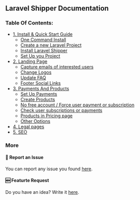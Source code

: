 ## Laravel Shipper Documentation

### Table Of Contents:

- [1. Install & Quick Start Guide](/doc/install.md)
  - [One Command Install](/doc/install.md#1-one-command-install)
  - [Create a new Laravel Project](/doc/install.md#2-create-a-new-laravel-project)
  - [Install Laravel Shipper](/doc/install.md#3-install-laravel-shipper)
  - [Set Up you Project](/doc/install.md#4-set-up-your-project)
- [2. Landing Page](/doc/landing-page.md)
  - [Capture emails of interested users](/doc/landing-page.md#2-capture-emails-of-interested-users)
  - [Change Logos](/doc/landing-page.md#3-change-logos)
  - [Update FAQ](/doc/landing-page.md#4-update-faq)
  - [Footer Social Links](/doc/landing-page.md#5-footer-social-links)
- [3. Payments And Products](/doc/payments-and-products.md)
  - [Set Up Payments](/doc/payments-and-products.md#1-set-up-payments)
  - [Create Products](/doc/payments-and-products.md#2-create-products)
  - [No free account / Force user payment or subscription](/doc/payments-and-products.md#3-no-free-account--force-user-payment-or-subscription)
  - [Check user subscriptions or payments](/doc/payments-and-products.md#4-check-user-subscriptions-or-payments)
  - [Products in Pricing page](/doc/payments-and-products.md#5-products-in-pricing-page)
  - [Other Options](/doc/payments-and-products.md#6-other-options)
- [4. Legal pages](/doc/legal-pages.md)
- [5. SEO](/doc/seo.md)

### More
#### 🐛 Report an Issue
You can report any issue you found [here](https://github.com/laravel-shipper/documentation/issues/new?assignees=&labels=&projects=&template=bug_report.md&title=).

#### 🆕 Featurte Request
Do you have an idea? Write it [here](https://github.com/laravel-shipper/documentation/issues/new?assignees=&labels=&projects=&template=feature_request.md&title=).
